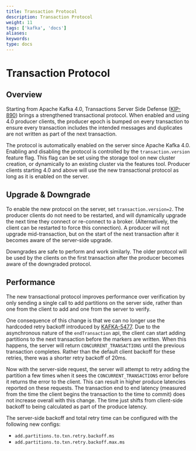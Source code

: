 ```yaml
---
title: Transaction Protocol
description: Transaction Protocol
weight: 11
tags: ['kafka', 'docs']
aliases: 
keywords: 
type: docs
---
```


# Transaction Protocol

## Overview

Starting from Apache Kafka 4.0, Transactions Server Side Defense ([KIP-890](https://cwiki.apache.org/confluence/display/KAFKA/KIP-890%3A+Transactions+Server-Side+Defense)) brings a strengthened transactional protocol. When enabled and using 4.0 producer clients, the producer epoch is bumped on every transaction to ensure every transaction includes the intended messages and duplicates are not written as part of the next transaction.

The protocol is automatically enabled on the server since Apache Kafka 4.0. Enabling and disabling the protocol is controlled by the `transaction.version` feature flag. This flag can be set using the storage tool on new cluster creation, or dynamically to an existing cluster via the features tool. Producer clients starting 4.0 and above will use the new transactional protocol as long as it is enabled on the server.

## Upgrade & Downgrade

To enable the new protocol on the server, set `transaction.version=2`. The producer clients do not need to be restarted, and will dynamically upgrade the next time they connect or re-connect to a broker. (Alternatively, the client can be restarted to force this connection). A producer will not upgrade mid-transaction, but on the start of the next transaction after it becomes aware of the server-side upgrade.

Downgrades are safe to perform and work similarly. The older protocol will be used by the clients on the first transaction after the producer becomes aware of the downgraded protocol.

## Performance

The new transactional protocol improves performance over verification by only sending a single call to add partitions on the server side, rather than one from the client to add and one from the server to verify.

One consequence of this change is that we can no longer use the hardcoded retry backoff introduced by [KAFKA-5477](https://issues.apache.org/jira/browse/KAFKA-5477). Due to the asynchronous nature of the `endTransaction` api, the client can start adding partitions to the next transaction before the markers are written. When this happens, the server will return `CONCURRENT_TRANSACTIONS` until the previous transaction completes. Rather than the default client backoff for these retries, there was a shorter retry backoff of 20ms.

Now with the server-side request, the server will attempt to retry adding the partition a few times when it sees the `CONCURRENT_TRANSACTIONS` error before it returns the error to the client. This can result in higher produce latencies reported on these requests. The transaction end to end latency (measured from the time the client begins the transaction to the time to commit) does not increase overall with this change. The time just shifts from client-side backoff to being calculated as part of the produce latency.

The server-side backoff and total retry time can be configured with the following new configs:

  * `add.partitions.to.txn.retry.backoff.ms`
  * `add.partitions.to.txn.retry.backoff.max.ms`


